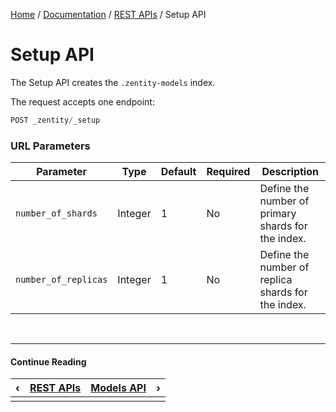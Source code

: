 [Home](/) / [Documentation](/docs) / [REST APIs](/docs/rest-apis) / Setup API


# <a name="setup-api"></a>Setup API

The Setup API creates the `.zentity-models` index.

The request accepts one endpoint:

```javascript
POST _zentity/_setup
```


### URL Parameters

|Parameter|Type|Default|Required|Description|
|---------|----|-------|--------|-----------|
|`number_of_shards`|Integer|1|No|Define the number of primary shards for the index.|
|`number_of_replicas`|Integer|1|No|Define the number of replica shards for the index.|


&nbsp;

----

#### Continue Reading

|&#8249;|[REST APIs](/docs/rest-apis)|[Models API](/docs/rest-apis/models-api)|&#8250;|
|:---|:---|---:|---:|
|    |    |    |    |
